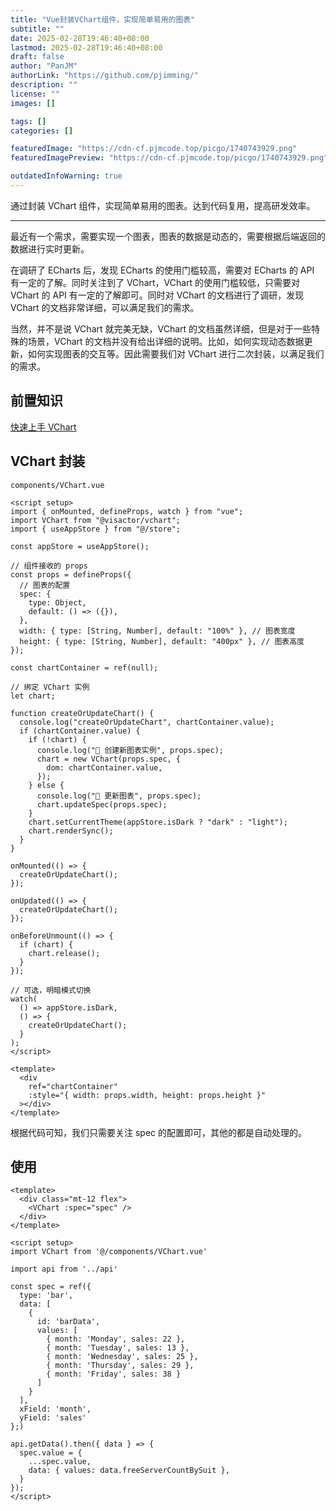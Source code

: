 ```yaml
---
title: "Vue封装VChart组件，实现简单易用的图表"
subtitle: ""
date: 2025-02-28T19:46:40+08:00
lastmod: 2025-02-28T19:46:40+08:00
draft: false
author: "PanJM"
authorLink: "https://github.com/pjimming/"
description: ""
license: ""
images: []

tags: []
categories: []

featuredImage: "https://cdn-cf.pjmcode.top/picgo/1740743929.png"
featuredImagePreview: "https://cdn-cf.pjmcode.top/picgo/1740743929.png"

outdatedInfoWarning: true
---
```


通过封装 VChart 组件，实现简单易用的图表。达到代码复用，提高研发效率。

<!--more-->

---

最近有一个需求，需要实现一个图表，图表的数据是动态的，需要根据后端返回的数据进行实时更新。

在调研了 ECharts 后，发现 ECharts 的使用门槛较高，需要对 ECharts 的 API 有一定的了解。同时关注到了 VChart，VChart 的使用门槛较低，只需要对 VChart 的 API 有一定的了解即可。同时对 VChart 的文档进行了调研，发现 VChart 的文档非常详细，可以满足我们的需求。

当然，并不是说 VChart 就完美无缺，VChart 的文档虽然详细，但是对于一些特殊的场景，VChart 的文档并没有给出详细的说明。比如，如何实现动态数据更新，如何实现图表的交互等。因此需要我们对 VChart 进行二次封装，以满足我们的需求。

## 前置知识

[快速上手 VChart](https://visactor.io/vchart/guide/tutorial_docs/Getting_Started)

## VChart 封装

`components/VChart.vue`

```vue
<script setup>
import { onMounted, defineProps, watch } from "vue";
import VChart from "@visactor/vchart";
import { useAppStore } from "@/store";

const appStore = useAppStore();

// 组件接收的 props
const props = defineProps({
  // 图表的配置
  spec: {
    type: Object,
    default: () => ({}),
  },
  width: { type: [String, Number], default: "100%" }, // 图表宽度
  height: { type: [String, Number], default: "400px" }, // 图表高度
});

const chartContainer = ref(null);

// 绑定 VChart 实例
let chart;

function createOrUpdateChart() {
  console.log("createOrUpdateChart", chartContainer.value);
  if (chartContainer.value) {
    if (!chart) {
      console.log("📌 创建新图表实例", props.spec);
      chart = new VChart(props.spec, {
        dom: chartContainer.value,
      });
    } else {
      console.log("🔄 更新图表", props.spec);
      chart.updateSpec(props.spec);
    }
    chart.setCurrentTheme(appStore.isDark ? "dark" : "light");
    chart.renderSync();
  }
}

onMounted(() => {
  createOrUpdateChart();
});

onUpdated(() => {
  createOrUpdateChart();
});

onBeforeUnmount(() => {
  if (chart) {
    chart.release();
  }
});

// 可选，明暗模式切换
watch(
  () => appStore.isDark,
  () => {
    createOrUpdateChart();
  }
);
</script>

<template>
  <div
    ref="chartContainer"
    :style="{ width: props.width, height: props.height }"
  ></div>
</template>
```

根据代码可知，我们只需要关注 spec 的配置即可，其他的都是自动处理的。

## 使用

```vue
<template>
  <div class="mt-12 flex">
    <VChart :spec="spec" />
  </div>
</template>

<script setup>
import VChart from '@/components/VChart.vue'

import api from '../api'

const spec = ref({
  type: 'bar',
  data: [
    {
      id: 'barData',
      values: [
        { month: 'Monday', sales: 22 },
        { month: 'Tuesday', sales: 13 },
        { month: 'Wednesday', sales: 25 },
        { month: 'Thursday', sales: 29 },
        { month: 'Friday', sales: 38 }
      ]
    }
  ],
  xField: 'month',
  yField: 'sales'
};)

api.getData().then({ data } => {
  spec.value = {
    ...spec.value,
    data: { values: data.freeServerCountBySuit },
  }
});
</script>
```
